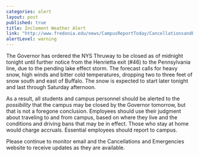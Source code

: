 ```yaml
---
categories: alert
layout: post
published: true
title: Inclement Weather Alert
link: "http://www.fredonia.edu/news/CampusReportToday/CancellationsandEmergencies/tabid/1380/Default.aspx"
alertLevel: warning
---
```


The Governor has ordered the NYS Thruway to be closed as of midnight tonight until further notice from the Henrietta exit (#46) to the Pennsylvania line, due to the pending lake effect storm. The forecast calls for heavy snow, high winds and bitter cold temperatures, dropping two to three feet of snow south and east of Buffalo. The snow is expected to start later tonight and last through Saturday afternoon.

As a result, all students and campus personnel should be alerted to the _possibility_ that the campus may be closed by the Governor tomorrow, but that is not a foregone conclusion. Employees should use their judgment about traveling to and from campus, based on where they live and the conditions and driving bans that may be in effect. Those who stay at home would charge accruals. Essential employees should report to campus.

Please continue to monitor email and the Cancellations and Emergencies website to receive updates as they are available.